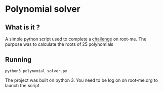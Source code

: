 # Polynomial solver

## What is it ?

A simple python script used to complete a [challenge](https://www.root-me.org/en/Challenges/Programming/Second-degree-polynomial-solver) on root-me. The purpose was to calculate the roots of 25 polynomials

## Running
 `python3 polynomial_solver.py` 

The project was built on python 3. You need to be log on on root-me.org to launch the script

